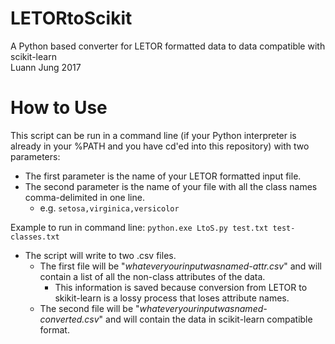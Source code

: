 # LETORtoScikit
A Python based converter for LETOR formatted data to data compatible with scikit-learn</br>
Luann Jung 2017

# How to Use
This script can be run in a command line (if your Python interpreter is already in your %PATH and you have cd'ed into this repository) with two parameters:
      
* The first parameter is the name of your LETOR formatted input file.</br>
* The second parameter is the name of your file with all the class names comma-delimited in one line.</br>
    * e.g. `setosa,virginica,versicolor`</br>

Example to run in command line: `python.exe LtoS.py test.txt test-classes.txt`
        
* The script will write to two .csv files.</br>
    * The first file will be "*whateveryourinputwasnamed-attr.csv*" and will contain a list of all the non-class attributes of the data.</br>
        * This information is saved because conversion from LETOR to skikit-learn is a lossy process that loses attribute names.</br>
    * The second file will be "*whateveryourinputwasnamed-converted.csv*" and will contain the data in scikit-learn compatible format.
